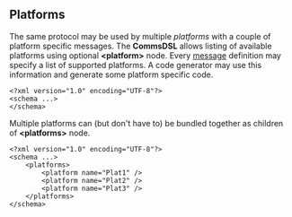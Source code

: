 ## Platforms
The same protocol may be used by multiple *platforms* with a couple of platform
specific messages. The **CommsDSL** allows listing of available platforms using
optional **&lt;platform&gt;** node. Every [message](../messages/messages.md)
definition may specify a list of supported platforms. A code generator may
use this information and generate some platform specific code.
```
<?xml version="1.0" encoding="UTF-8"?>
<schema ...>
</schema>
```

Multiple platforms can (but don't have to) be bundled together as children of **&lt;platforms&gt;** node.
```
<?xml version="1.0" encoding="UTF-8"?>
<schema ...>
    <platforms>
        <platform name="Plat1" />
        <platform name="Plat2" />
        <platform name="Plat3" />
    </platforms>
</schema> 
```



